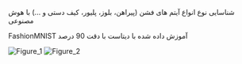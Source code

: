 شناسایی نوع انواع آیتم های فشن (پیراهن، بلوز، پلیور، کیف دستی و ...) با هوش مصنوعی

FashionMNIST آموزش داده شده با دیتاست
با دقت 90 درصد

![Figure_1](https://github.com/Mahdi-Rosh/fashion-recognition/assets/110047780/2434bdd2-0d72-44cd-92ee-0eda4103d053)
![Figure_2](https://github.com/Mahdi-Rosh/fashion-recognition/assets/110047780/6d122473-0d96-4ffe-97f1-3f981aef8170)
